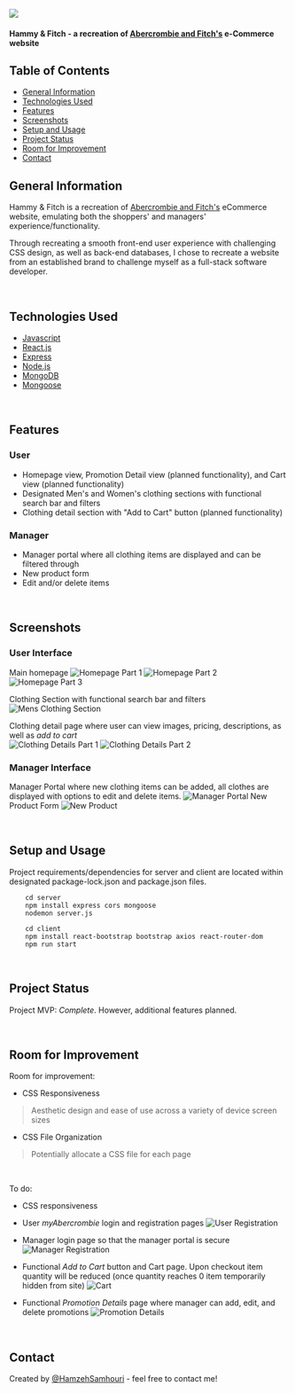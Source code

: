 ![](./site_images/Hammy&Fitch-header-image.png)

#### Hammy & Fitch - a recreation of [Abercrombie and Fitch's](https://www.abercrombie.com/shop/us) e-Commerce website
<!-- > Live demo [_here_](https://www.example.com). -->

## Table of Contents
* [General Information](#general-information)
* [Technologies Used](#technologies-used)
* [Features](#features)
* [Screenshots](#screenshots)
* [Setup and Usage](#setup-and-usage)
* [Project Status](#project-status)
* [Room for Improvement](#room-for-improvement)
* [Contact](#contact)

## General Information
Hammy & Fitch is a recreation of [Abercrombie and Fitch's](https://www.abercrombie.com/shop/us) eCommerce website, emulating both the shoppers' and managers' experience/functionality. 

Through recreating a smooth front-end user experience with challenging CSS design, as well as back-end databases, I chose to recreate a website from an established brand to challenge myself as a full-stack software developer.

<br>


## Technologies Used
* [Javascript](https://www.javascript.com/)
* [React.js](https://reactjs.org/)
* [Express](https://expressjs.com/)
* [Node.js](https://nodejs.org/en/)
* [MongoDB](https://www.mongodb.com/)
* [Mongoose](https://mongoosejs.com/)

<br>


## Features
### User
- Homepage view, Promotion Detail view (planned functionality), and Cart view (planned functionality)
- Designated Men's and Women's clothing sections with functional search bar and filters 
- Clothing detail section with "Add to Cart" button (planned functionality)
### Manager
- Manager portal where all clothing items are displayed and can be filtered through
- New product form
- Edit and/or delete items


<br>


## Screenshots
### User Interface
Main homepage
![Homepage Part 1](./site_images/Homepage1.png)
![Homepage Part 2](./site_images/Homepage2.png)
![Homepage Part 3](./site_images/Homepage3.png)

Clothing Section with functional search bar and filters
![Mens Clothing Section](./site_images/MensClothing.png)

Clothing detail page where user can view images, pricing, descriptions, as well as _add to cart_  
![Clothing Details Part 1](./site_images/ClothingDetail1.png)
![Clothing Details Part 2](./site_images/ClothingDetail2.png)

### Manager Interface
Manager Portal where new clothing items can be added, all clothes are displayed with options to edit and delete items.
![Manager Portal ](./site_images/Managersite.png)
New Product Form
![New Product ](./site_images/NewProduct.png)


<br>


## Setup and Usage
Project requirements/dependencies for server and client are located within designated  package-lock.json and package.json files. 

        cd server
        npm install express cors mongoose
        nodemon server.js

        cd client
        npm install react-bootstrap bootstrap axios react-router-dom
        npm run start


<br>


## Project Status
Project MVP: _Complete_. However, additional features planned.

<br>

## Room for Improvement

Room for improvement:
- CSS Responsiveness
> Aesthetic design and ease of use across a variety of device screen sizes 
- CSS File Organization
> Potentially allocate a CSS file for each page
<br>


To do:
- CSS responsiveness

- User _myAbercrombie_ login and registration pages
![User Registration](./site_images/UserRegistration.png)

- Manager login page so that the manager portal is secure
![Manager Registration](./site_images/ManagerPortal.png)

- Functional _Add to Cart_ button and Cart page. Upon checkout item quantity will be reduced (once quantity reaches 0 item temporarily hidden from site)
![Cart](./site_images/Cart.png)

- Functional _Promotion Details_ page where manager can add, edit, and delete promotions
![Promotion Details](./site_images/Promotions.png)

<br>

## Contact
Created by [@HamzehSamhouri](https://www.linkedin.com/in/hamzehsamhouri/) - feel free to contact me!
